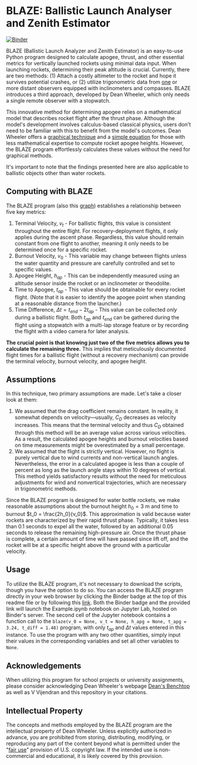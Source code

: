 
# BLAZE: Ballistic Launch Analyser and Zenith Estimator
[![Binder](https://mybinder.org/badge_logo.svg)](https://mybinder.org/v2/gh/vijeycreative/BLAZE/HEAD?labpath=Example.ipynb)

BLAZE (Ballistic Launch Analyzer and Zenith Estimator) is an easy-to-use Python program designed to calculate apogee, thrust, and other essential metrics for vertically launched rockets using minimal data input. When launching rockets, determining their peak altitude is crucial. Currently, there are two methods: (1) Attach a costly altimeter to the rocket and hope it survives potential crashes, or (2) utilize trigonometric data from [one](http://waterrocket.uh-lab.de/seamcalc.htm) or more distant observers equipped with inclinometers and compasses. BLAZE introduces a third approach, developed by Dean Wheeler, which only needs a single remote observer with a stopwatch.

This innovative method for determining apogee relies on a mathematical model that describes rocket flight after the thrust phase. Although the model's development involves calculus-based classical physics, users don't need to be familiar with this to benefit from the model's outcomes. Dean Wheeler offers a [graphical technique](https://www.et.byu.edu/~wheeler/benchtop/flight.php#graphical) and a [simple equation](https://www.et.byu.edu/~wheeler/benchtop/flight.php#simplest) for those with less mathematical expertise to compute rocket apogee heights. However, the BLAZE program effortlessly calculates these values without the need for graphical methods.

It's important to note that the findings presented here are also applicable to ballistic objects other than water rockets.

## Computing with BLAZE

The BLAZE program (also this [graph](https://www.et.byu.edu/~wheeler/benchtop/pix/apogee.pdf)) establishes a relationship between five key metrics:

1.  Terminal Velocity, $v_t$ - For ballistic flights, this value is consistent throughout the entire flight. For recovery-deployment flights, it only applies during the ascent phase. Regardless, this value should remain constant from one flight to another, meaning it only needs to be determined once for a specific rocket.
2.  Burnout Velocity, $v_0$ - This variable may change between flights unless the water quantity and pressure are carefully controlled and set to specific values.
3.  Apogee Height, $h_{ap}$ - This can be independently measured using an altitude sensor inside the rocket or an inclinometer or theodolite.
4.  Time to Apogee, $t_{ap}$ - This value should be obtainable for every rocket flight. (Note that it is easier to identify the apogee point when standing at a reasonable distance from the launcher.)
5.  Time Difference, $\Delta t = t_{end} - 2t_{ap}$ - This value can be collected _only_ during a ballistic flight. Both $t_{ap}$ and $t_{end}$ can be gathered during the flight using a stopwatch with a multi-lap storage feature or by recording the flight with a video camera for later analysis.

**The crucial point is that knowing just two of the five metrics allows you to calculate the remaining three.** This implies that meticulously documented flight times for a ballistic flight (without a recovery mechanism) can provide the terminal velocity, burnout velocity, and apogee height.

## Assumptions

In this technique, two primary assumptions are made. Let's take a closer look at them:

1.  We assumed that the drag coefficient remains constant. In reality, it somewhat depends on velocity—usually, $C_D$ decreases as velocity increases. This means that the terminal velocity and thus $C_D$ obtained through this method will be an average value across various velocities. As a result, the calculated apogee heights and burnout velocities based on time measurements might be overestimated by a small percentage.
2.  We assumed that the flight is strictly vertical. However, no flight is purely vertical due to wind currents and non-vertical launch angles. Nevertheless, the error in a calculated apogee is less than a couple of percent as long as the launch angle stays within 10 degrees of vertical. This method yields satisfactory results without the need for meticulous adjustments for wind and nonvertical trajectories, which are necessary in trigonometric methods.

Since the BLAZE program is designed for water bottle rockets, we make reasonable assumptions about the burnout height $h_0 = 3$ m and time to burnout $t_0 = \frac{2h_0}{v_0}$. This approximation is valid because water rockets are characterized by their rapid thrust phase. Typically, it takes less than $0.1$ seconds to expel all the water, followed by an additional $0.05$ seconds to release the remaining high-pressure air. Once the thrust phase is complete, a certain amount of time will have passed since lift off, and the rocket will be at a specific height above the ground with a particular velocity.

## Usage

To utilize the BLAZE program, it's not necessary to download the scripts, though you have the option to do so. You can access the BLAZE program directly in your web browser by clicking the Binder badge at the top of this readme file or by following this [link](https://mybinder.org/v2/gh/vijeycreative/BLAZE/HEAD?labpath=Example.ipynb). Both the Binder badge and the provided link will launch the Example.ipynb notebook on Jupyter Lab, hosted on Binder's server. The second cell of the Jupyter notebook contains a function call to the `blaze(v_0 = None, v_t = None, h_apg = None, t_apg = 3.24, t_diff = 1.48)` program, with only $t_{ap}$ and $\Delta t$ values entered in this instance. To use the program with any two other quantities, simply input their values in the corresponding variables and set all other variables to `None`.

## Acknowledgements

When utilizing this program for school projects or university assignments, please consider acknowledging Dean Wheeler's webpage [Dean's Benchtop](https://www.et.byu.edu/~wheeler/benchtop/) as well as V Vijendran and this repository in your citations.

## Intellectual Property

The concepts and methods employed by the BLAZE program are the intellectual property of Dean Wheeler. Unless explicitly authorized in advance, you are prohibited from storing, distributing, modifying, or reproducing any part of the content beyond what is permitted under the "[fair use](http://www.copyright.gov/fls/fl102.html)" provision of U.S. copyright law. If the intended use is non-commercial and educational, it is likely covered by this provision.
